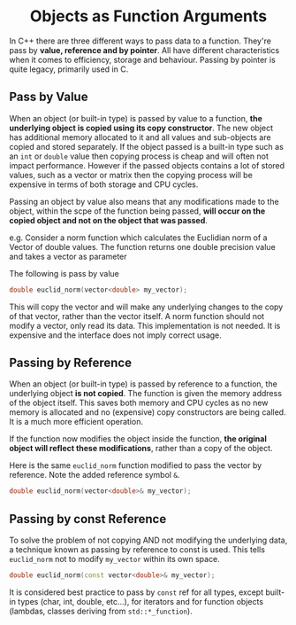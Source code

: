 <div align="center">
  <h1>  Objects as Function Arguments</h1>
</div>

In C++ there are three different ways to pass data to a function. They're pass by **value, reference and by pointer**. All have different characteristics when it comes to efficiency, storage and behaviour. Passing by pointer is quite legacy, primarily used in C.

## Pass by Value

When an object (or built-in type) is passed by value to a function, **the underlying object is copied using its copy constructor**. The new object has additional memory allocated to it and all values and sub-objects are copied and stored separately. If the object passed is a built-in type such as an `int` or `double` value then copying process is cheap and will often not impact performance. However if the passed objects contains a lot of stored values, such as a vector or matrix then the copying process will be expensive in terms of both storage and CPU cycles.

Passing an object by value also means that any modifications made to the object, within the scpe of the function being passed, **will occur on the copied object and not on the object that was passed**.

e.g. Consider a norm function which calculates the Euclidian norm of a Vector of double values. The function returns one double precision value and takes a vector as parameter

The following is pass by value

```C++
double euclid_norm(vector<double> my_vector);
```

This will copy the vector and will make any underlying changes to the copy of that vector, rather than the vector itself. A norm function should not modify a vector, only read its data. This implementation is not needed. It is expensive and the interface does not imply correct usage.

## Passing by Reference

When an object (or built-in type) is passed by reference to a function, the underlying object **is not copied**. The function is given the memory address of the object itself. This saves both memory and CPU cycles as no new memory is allocated and no (expensive) copy constructors are being called. It is a much more efficient operation.

If the function now modifies the object inside the function, **the original object will reflect these modifications**, rather than a copy of the object.

Here is the same `euclid_norm` function modified to pass the vector by reference. Note the added reference symbol `&`.

```C++
double euclid_norm(vector<double>& my_vector);
```

## Passing by const Reference

To solve the problem of not copying AND not modifying the underlying data, a technique known as passing by reference to const is used. This tells `euclid_norm` not to modify `my_vector` within its own space.

```C++
double euclid_norm(const vector<double>& my_vector);
```

It is considered best practice to pass by `const` ref for all types, except built-in types (char, int, double, etc...), for iterators and for function objects (lambdas, classes deriving from `std::*_function`).